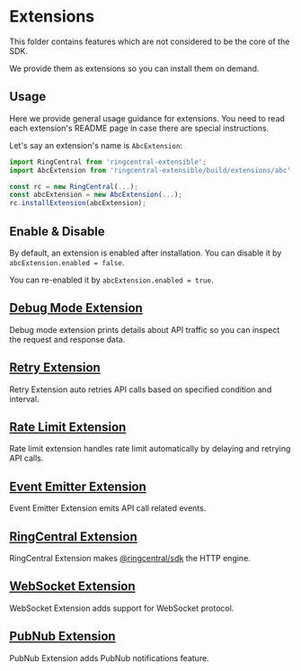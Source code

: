 # Extensions

This folder contains features which are not considered to be the core of the SDK.

We provide them as extensions so you can install them on demand.


## Usage

Here we provide general usage guidance for extensions. You need to read each extension's README page in case there are special instructions.

Let's say an extension's name is `AbcExtension`:

```ts
import RingCentral from 'ringcentral-extensible';
import AbcExtension from 'ringcentral-extensible/build/extensions/abc';

const rc = new RingCentral(...);
const abcExtension = new AbcExtension(...);
rc.installExtension(abcExtension);
```

## Enable & Disable

By default, an extension is enabled after installation. You can disable it by `abcExtension.enabled = false`.

You can re-enabled it by `abcExtension.enabled = true`.


## [Debug Mode Extension](./debugMode)

Debug mode extension prints details about API traffic so you can inspect the request and response data.


## [Retry Extension](./retry)

Retry Extension auto retries API calls based on specified condition and interval.


## [Rate Limit Extension](./rateLimit)

Rate limit extension handles rate limit automatically by delaying and retrying API calls.


## [Event Emitter Extension](./eventEmitter)

Event Emitter Extension emits API call related events.


## [RingCentral Extension](./ringCentral)

RingCentral Extension makes [@ringcentral/sdk](https://www.npmjs.com/package/@ringcentral/sdk) the HTTP engine.


## [WebSocket Extension](./webSocket)

WebSocket Extension adds support for WebSocket protocol.


## [PubNub Extension](./pubNub)

PubNub Extension adds PubNub notifications feature.
